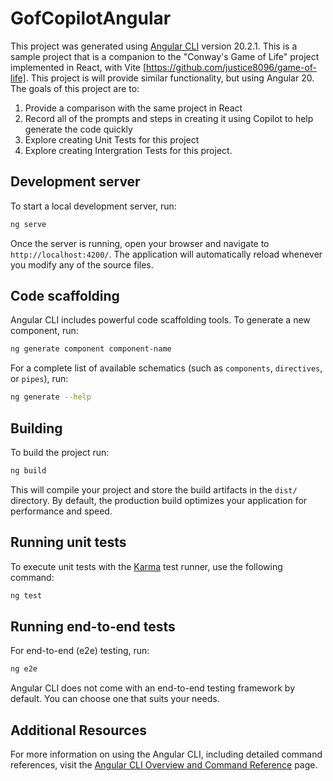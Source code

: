 # GofCopilotAngular

This project was generated using [Angular CLI](https://github.com/angular/angular-cli) version 20.2.1.
This is a sample project that is a companion to the "Conway's Game of Life" project implemented in React, with Vite [https://github.com/justice8096/game-of-life]. This project is will provide similar functionality, but using Angular 20. The goals of this project are to:
1. Provide a comparison with the same project in React
2. Record all of the prompts and steps in creating it using Copilot to help generate the code quickly
3. Explore creating Unit Tests for this project
4. Explore creating Intergration Tests for this project.

## Development server

To start a local development server, run:

```bash
ng serve
```

Once the server is running, open your browser and navigate to `http://localhost:4200/`. The application will automatically reload whenever you modify any of the source files.

## Code scaffolding

Angular CLI includes powerful code scaffolding tools. To generate a new component, run:

```bash
ng generate component component-name
```

For a complete list of available schematics (such as `components`, `directives`, or `pipes`), run:

```bash
ng generate --help
```

## Building

To build the project run:

```bash
ng build
```

This will compile your project and store the build artifacts in the `dist/` directory. By default, the production build optimizes your application for performance and speed.

## Running unit tests

To execute unit tests with the [Karma](https://karma-runner.github.io) test runner, use the following command:

```bash
ng test
```

## Running end-to-end tests

For end-to-end (e2e) testing, run:

```bash
ng e2e
```

Angular CLI does not come with an end-to-end testing framework by default. You can choose one that suits your needs.

## Additional Resources

For more information on using the Angular CLI, including detailed command references, visit the [Angular CLI Overview and Command Reference](https://angular.dev/tools/cli) page.
